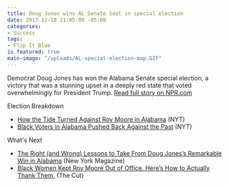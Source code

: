 ```yaml
---
title: Doug Jones wins AL Senate Seat in special election
date: 2017-12-18 21:05:00 -05:00
categories:
- Success
tags:
- Flip It Blue
is featured: true
main-image: "/uploads/AL-special-election-map.GIF"
---
```


Democrat Doug Jones has won the Alabama Senate special election, a victory that was a stunning upset in a deeply red state that voted overwhelmingly for President Trump. [Read full story on NPR.com](http://n.pr/2BYMd42)

Election Breakdown
* [How the Tide Turned Against Roy Moore in Alabama](http://nyti.ms/2kJGRmt) (NYT)
* [Black Voters in Alabama Pushed Back Against the Past](http://nyti.ms/2AUGRrn) (NYT)

What's Next
* [The Right (and Wrong) Lessons to Take From Doug Jones’s Remarkable Win in Alabama](http://nym.ag/2kg2gUC) (New York Magazine)
* [Black Women Kept Roy Moore Out of Office. Here’s How to Actually Thank Them.](http://bit.ly/2jTiV0l) (The Cut)